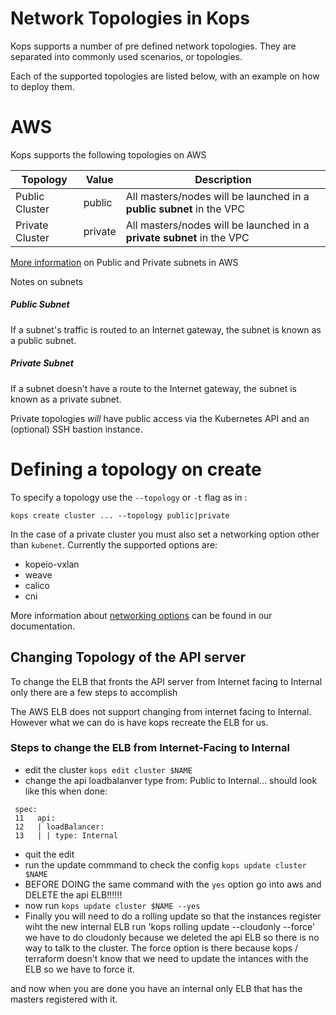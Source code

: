 # Network Topologies in Kops

Kops supports a number of pre defined network topologies. They are separated into commonly used scenarios, or topologies.

Each of the supported topologies are listed below, with an example on how to deploy them.

# AWS

Kops supports the following topologies on AWS

|      Topology     |   Value    | Description                                                                                                 |
| ----------------- |----------- | ----------------------------------------------------------------------------------------------------------- |
|   Public Cluster  |   public   | All masters/nodes will be launched in a **public subnet** in the VPC                                        |
|   Private Cluster |   private  | All masters/nodes will be launched in a **private subnet** in the VPC                                       |


[More information](http://docs.aws.amazon.com/AmazonVPC/latest/UserGuide/VPC_Subnets.html) on Public and Private subnets in AWS

Notes on subnets

##### Public Subnet
If a subnet's traffic is routed to an Internet gateway, the subnet is known as a public subnet.

##### Private Subnet
If a subnet doesn't have a route to the Internet gateway, the subnet is known as a private subnet.

Private topologies *will* have public access via the Kubernetes API and an (optional) SSH bastion instance.

# Defining a topology on create

To specify a topology use the `--topology` or `-t` flag as in :

```
kops create cluster ... --topology public|private
```

In the case of a private cluster you must also set a networking option other
than `kubenet`.  Currently the supported options are:

- kopeio-vxlan
- weave
- calico
- cni

More information about [networking options](networking.md) can be found in our documentation.

## Changing Topology of the API server
To change the ELB that fronts the API server from Internet facing to Internal only there are a few steps to accomplish

The AWS ELB does not support changing from internet facing to Internal.  However what we can do is have kops recreate the ELB for us.

### Steps to change the ELB from Internet-Facing to Internal
- edit the cluster `kops edit cluster $NAME`
- change the api loadbalanver type from: Public to Internal... should look like this when done:
```
 spec:
 11   api:
 12   | loadBalancer:
 13   | | type: Internal
```
 - quit the edit
 - run the update commmand to check the config `kops update cluster $NAME`
 - BEFORE DOING the same command with the `yes` option go into aws and DELETE the api ELB!!!!!!
 - now run `kops update cluster $NAME --yes`
 - Finally you will need to do a rolling update so that the instances register wiht the new internal ELB  run 'kops rolling update --cloudonly --force'
 we have to do cloudonly because we deleted the api ELB so there is no way to talk to the cluster.  The force option is there because kops / terraform doesn't know that we need to update the intances with the ELB so we have to force it.

 and now when you are done you have an internal only ELB that has the masters registered with it.

